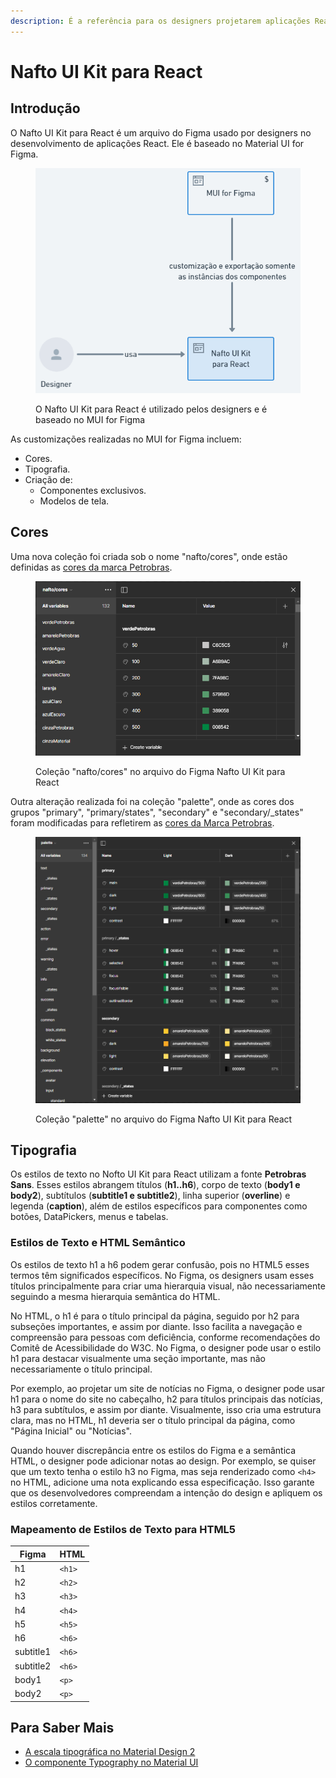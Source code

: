 ```yaml
---
description: É a referência para os designers projetarem aplicações React.
---
```


# Nafto UI Kit para React

## Introdução

O Nafto UI Kit para React é um arquivo do Figma usado por designers no desenvolvimento de aplicações React. Ele é baseado no Material UI for Figma.

<figure><img src="../../.gitbook/assets/image.png" alt=""><figcaption><p>O Nafto UI Kit para React é utilizado pelos designers e é baseado no MUI for Figma</p></figcaption></figure>

As customizações realizadas no MUI for Figma incluem:

* Cores.
* Tipografia.
* Criação de:
  * Componentes exclusivos.
  * Modelos de tela.

## Cores

Uma nova coleção foi criada sob o nome "nafto/cores", onde estão definidas as [cores da marca Petrobras](../../guia-de-identidade-visual/cores.md).

<figure><img src="../../.gitbook/assets/image (16).png" alt=""><figcaption><p>Coleção "nafto/cores" no arquivo do Figma Nafto UI Kit para React</p></figcaption></figure>

Outra alteração realizada foi na coleção "palette", onde as cores dos grupos "primary", "primary/states", "secondary" e "secondary/\_states" foram modificadas para refletirem as [cores da Marca Petrobras](../../guia-de-identidade-visual/cores.md).

<figure><img src="../../.gitbook/assets/image (17).png" alt=""><figcaption><p>Coleção "palette" no arquivo do Figma Nafto UI Kit para React</p></figcaption></figure>

## Tipografia

Os estilos de texto no Nofto UI Kit para React utilizam a fonte **Petrobras Sans**. Esses estilos abrangem títulos (**h1..h6**), corpo de texto (**body1 e body2**), subtítulos (**subtitle1 e subtitle2**), linha superior (**overline**) e legenda (**caption**), além de estilos específicos para componentes como botões, DataPickers, menus e tabelas.

### Estilos de Texto e HTML Semântico <a href="#estilos-de-texto-e-html-semantico" id="estilos-de-texto-e-html-semantico"></a>

Os estilos de texto h1 a h6 podem gerar confusão, pois no HTML5 esses termos têm significados específicos. No Figma, os designers usam esses títulos principalmente para criar uma hierarquia visual, não necessariamente seguindo a mesma hierarquia semântica do HTML.

No HTML, o h1 é para o título principal da página, seguido por h2 para subseções importantes, e assim por diante. Isso facilita a navegação e compreensão para pessoas com deficiência, conforme recomendações do Comitê de Acessibilidade do W3C. No Figma, o designer pode usar o estilo h1 para destacar visualmente uma seção importante, mas não necessariamente o título principal.

Por exemplo, ao projetar um site de notícias no Figma, o designer pode usar h1 para o nome do site no cabeçalho, h2 para títulos principais das notícias, h3 para subtítulos, e assim por diante. Visualmente, isso cria uma estrutura clara, mas no HTML, h1 deveria ser o título principal da página, como "Página Inicial" ou "Notícias".

Quando houver discrepância entre os estilos do Figma e a semântica HTML, o designer pode adicionar notas ao design. Por exemplo, se quiser que um texto tenha o estilo h3 no Figma, mas seja renderizado como `<h4>` no HTML, adicione uma nota explicando essa especificação. Isso garante que os desenvolvedores compreendam a intenção do design e apliquem os estilos corretamente.

### Mapeamento de Estilos de Texto para HTML5 <a href="#mapeamento-de-estilos-de-texto-para-html5" id="mapeamento-de-estilos-de-texto-para-html5"></a>

| Figma     | HTML   |
| --------- | ------ |
| h1        | `<h1>` |
| h2        | `<h2>` |
| h3        | `<h3>` |
| h4        | `<h4>` |
| h5        | `<h5>` |
| h6        | `<h6>` |
| subtitle1 | `<h6>` |
| subtitle2 | `<h6>` |
| body1     | `<p>`  |
| body2     | `<p>`  |





## Para Saber Mais <a href="#para-saber-mais" id="para-saber-mais"></a>

* [A escala tipográfica no Material Design 2](https://m2.material.io/design/typography/the-type-system.html#type-scale)
* [O componente Typography no Material UI](https://mui.com/material-ui/react-typography/)
